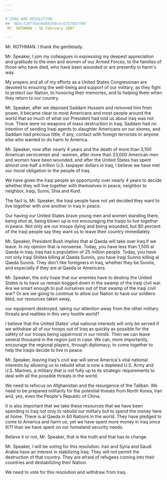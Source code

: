 ```yaml
---
---

# IRAQ WAR RESOLUTION
## `0bbcf20ffbe50d89d50cec67b7087f80`
`Mr. ROTHMAN — 16 February 2007`

---
```



Mr. ROTHMAN. I thank the gentlelady.

Mr. Speaker, I join my colleagues in expressing my deepest 
appreciation and gratitude to the men and women of our Armed Forces, to 
the families of those who have died, who have been wounded or are 
presently in harm's way.

My prayers and all of my efforts as a United States Congressman are 
devoted to ensuring the well-being and support of our military, as they 
fight to protect our Nation, to honoring their memories, and to helping 
them when they return to our country.

Mr. Speaker, after we deposed Saddam Hussein and removed him from 
power, it became clear to most Americans and most people around the 
world that so much of what our President had told us about Iraq was not 
true. There were no weapons of mass destruction in Iraq. Saddam had no 
intention of sending Iraqi agents to slaughter Americans on our shores, 
and Saddam had precious little, if any, contact with foreign terrorists 
or anyone else who wanted to do harm to America.

Mr. Speaker, now after nearly 4 years and the death of more than 
3,100 American servicemen and -women, after more than 23,000 American 
men and women have been wounded, and after the United States has spent 
almost one-half a trillion U.S. taxpayer dollars in Iraq, I believe we 
have met our moral obligation to the people of Iraq.

We have given the Iraqi people an opportunity over nearly 4 years to 
decide whether they will live together with themselves in peace, 
neighbor to neighbor, Iraqi, Sunni, Shia and Kurd.

The fact is, Mr. Speaker, the Iraqi people have not yet decided they 
want to live together with one another in Iraq in peace.

Our having our United States brave young men and women standing 
there, being shot at, being blown up is not encouraging the Iraqis to 
live together in peace. Not only are our troops dying and being 
wounded, but 80 percent of the Iraqi people say they want us to leave 
their country immediately.

Mr. Speaker, President Bush implies that al Qaeda will take over Iraq 
if we leave. In my opinion that is nonsense. Today, you have less than 
1,500 al Qaeda in Iraq. Iraq has a population of 25 million people. 
Today, you have not only Iraqi Shiites killing al Qaeda Sunnis, you 
have Iraqi Sunnis killing al Qaeda Sunnis. They don't like foreigners 
in Iraq, whether they be Sunnis, and especially if they are al Qaeda or 
Americans.

Mr. Speaker, the only hope that our enemies have to destroy the 
United States is to have us remain bogged down in the swamp of the 
Iraqi civil war. Are we smart enough to pull ourselves out of that 
swamp of the Iraqi civil war? Or are we going to continue to allow our 
Nation to have our soldiers bled, our resources taken away,


our equipment destroyed, taking our attention away from the other 
military threats and realities in this very hostile world?

I believe that the United States' vital national interests will only 
be served if we withdraw all of our troops out of Iraq as quickly as 
possible for the safety of our troops being uppermost in our minds. 
Then we can leave several thousand in the region just in case. We can, 
more importantly, encourage the regional players, through diplomacy, to 
come together to help the Iraqis decide to live in peace.

Mr. Speaker, leaving Iraq's civil war will serve America's vital 
national interests by allowing us to rebuild what is now a depleted 
U.S. Army and U.S. Marines, a military that is not fully up to its 
strategic requirements to deal with all the possible threats in the 
world.

We need to refocus on Afghanistan and the resurgence of the Taliban. 
We need to be prepared militarily for the potential threats from North 
Korea, Iran and, yes, even the People's Republic of China.

It is also important that we take these resources that we have been 
spending in Iraq not only to rebuild our military but to spend the 
money here at home. There is al Qaeda in 60 Nations in the world. They 
have pledged to come to America and harm us; yet we have spent more 
money in Iraq since 9/11 than we have spent on our homeland security 
needs.

Believe it or not, Mr. Speaker, that is the truth and that has to 
change.

Mr. Speaker, I will be voting for this resolution. Iran and Syria and 
Saudi Arabia have an interest in stabilizing Iraq. They will not permit 
the destruction of that country. They are afraid of refugees coming 
into their countries and destabilizing their Nation.

We need to vote for this resolution and withdraw from Iraq.